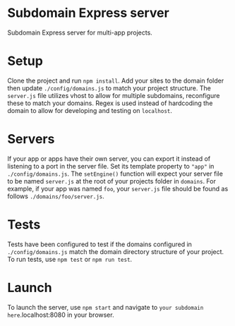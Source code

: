 # Subdomain Express server
Subdomain Express server for multi-app projects.

# Setup
Clone the project and run `npm install`. Add your sites to the domain folder then update `./config/domains.js` to match your project structure. The `server.js` file utilizes vhost to allow for multiple subdomains, reconfigure these to match your domains. Regex is used instead of hardcoding the domain to allow for developing and testing on `localhost`.

# Servers
If your app or apps have their own server, you can export it instead of listening to a port in the server file. Set its template property to `"app"` in `./config/domains.js`. The `setEngine()` function will expect your server file to be named `server.js` at the root of your projects folder in `domains`. For example, if your app was named `foo`, your `server.js` file should be found as follows `./domains/foo/server.js`.

# Tests
Tests have been configured to test if the domains configured in `./config/domains.js` match the domain directory structure of your project. To run tests, use `npm test` or `npm run test`. 

# Launch
To launch the server, use `npm start` and navigate to `your subdomain here`.localhost:8080 in your browser.